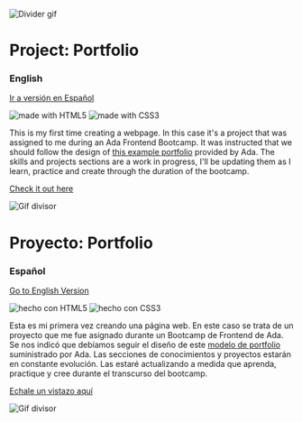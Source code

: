 ![Divider gif](https://media.giphy.com/media/aL6aRLapF5tbZxRTmC/giphy.gif)

<a name="english_version"></a>
# Project: Portfolio
### English
[Ir a versión en Español](#spanish_version)

![made with HTML5](https://img.shields.io/badge/made%20with-HTML5-orange)
![made with CSS3](https://img.shields.io/badge/made%20with-CSS3-blue)

This is my first time creating a webpage. In this case it's a project that was assigned to me during an Ada Frontend Bootcamp. It was instructed that we should follow the design of [this example portfolio](https://frontend-proyecto-portfolio.adaitw.org/) provided by Ada.
The skills and projects sections are a work in progress, I'll be updating them as I learn, practice and create through the duration of the bootcamp.

[Check it out here](https://carosanchezl.github.io/portfolio-ada/)

![Gif divisor](https://media.giphy.com/media/aL6aRLapF5tbZxRTmC/giphy.gif)

<a name="spanish_version"></a>
# Proyecto: Portfolio
### Español
[Go to English Version](#english_version)

![hecho con HTML5](https://img.shields.io/badge/hecho%20con-HTML5-orange)
![hecho con CSS3](https://img.shields.io/badge/hecho%20con-CSS3-blue)

Esta es mi primera vez creando una página web. En este caso se trata de un proyecto que me fue asignado durante un Bootcamp de Frontend de Ada. Se nos indicó que debíamos seguir el diseño de este [modelo de portfolio](https://frontend-proyecto-portfolio.adaitw.org/) suministrado por Ada.
Las secciones de conocimientos y proyectos estarán en constante evolución. Las estaré actualizando a medida que aprenda, practique y cree durante el transcurso del bootcamp.

[Echale un vistazo aquí](https://carosanchezl.github.io/portfolio-ada/)

![Gif divisor](https://media.giphy.com/media/aL6aRLapF5tbZxRTmC/giphy.gif)